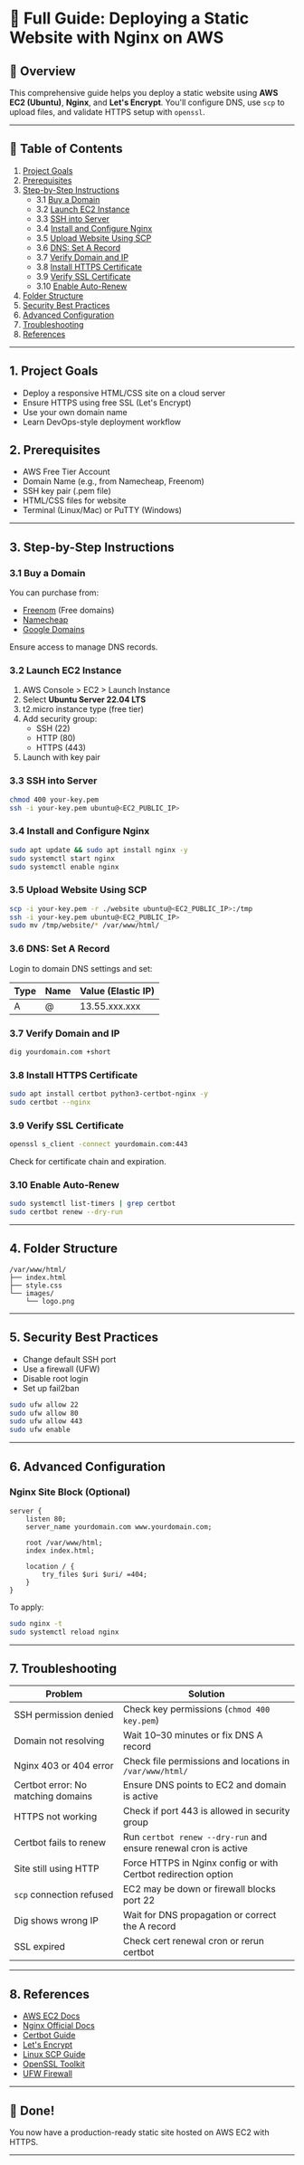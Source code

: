 # 📘 Full Guide: Deploying a Static Website with Nginx on AWS 

## 📝 Overview

This comprehensive guide helps you deploy a static website using **AWS EC2 (Ubuntu)**, **Nginx**, and **Let's Encrypt**. You'll configure DNS, use `scp` to upload files, and validate HTTPS setup with `openssl`.

---

## 📌 Table of Contents

1. [Project Goals](#1-project-goals)  
2. [Prerequisites](#2-prerequisites)  
3. [Step-by-Step Instructions](#3-step-by-step-instructions)  
    - 3.1 [Buy a Domain](#31-buy-a-domain)  
    - 3.2 [Launch EC2 Instance](#32-launch-ec2-instance)  
    - 3.3 [SSH into Server](#33-ssh-into-server)  
    - 3.4 [Install and Configure Nginx](#34-install-and-configure-nginx)  
    - 3.5 [Upload Website Using SCP](#35-upload-website-using-scp)  
    - 3.6 [DNS: Set A Record](#36-dns-set-a-record)  
    - 3.7 [Verify Domain and IP](#37-verify-domain-and-ip)  
    - 3.8 [Install HTTPS Certificate](#38-install-https-certificate)  
    - 3.9 [Verify SSL Certificate](#39-verify-ssl-certificate)  
    - 3.10 [Enable Auto-Renew](#310-enable-auto-renew)  
4. [Folder Structure](#4-folder-structure)  
5. [Security Best Practices](#5-security-best-practices)  
6. [Advanced Configuration](#6-advanced-configuration)  
7. [Troubleshooting](#7-troubleshooting)  
8. [References](#8-references)

---

## 1. Project Goals

- Deploy a responsive HTML/CSS site on a cloud server
- Ensure HTTPS using free SSL (Let's Encrypt)
- Use your own domain name
- Learn DevOps-style deployment workflow

## 2. Prerequisites

- AWS Free Tier Account
- Domain Name (e.g., from Namecheap, Freenom)
- SSH key pair (.pem file)
- HTML/CSS files for website
- Terminal (Linux/Mac) or PuTTY (Windows)

---

## 3. Step-by-Step Instructions

### 3.1 Buy a Domain

You can purchase from:

- [Freenom](https://www.freenom.com) (Free domains)
- [Namecheap](https://www.namecheap.com)
- [Google Domains](https://domains.google)

Ensure access to manage DNS records.

### 3.2 Launch EC2 Instance

1. AWS Console > EC2 > Launch Instance
2. Select **Ubuntu Server 22.04 LTS**
3. t2.micro instance type (free tier)
4. Add security group:
    - SSH (22)
    - HTTP (80)
    - HTTPS (443)
5. Launch with key pair

### 3.3 SSH into Server

```bash
chmod 400 your-key.pem
ssh -i your-key.pem ubuntu@<EC2_PUBLIC_IP>
```

### 3.4 Install and Configure Nginx

```bash
sudo apt update && sudo apt install nginx -y
sudo systemctl start nginx
sudo systemctl enable nginx
```

### 3.5 Upload Website Using SCP

```bash
scp -i your-key.pem -r ./website ubuntu@<EC2_PUBLIC_IP>:/tmp
ssh -i your-key.pem ubuntu@<EC2_PUBLIC_IP>
sudo mv /tmp/website/* /var/www/html/
```

### 3.6 DNS: Set A Record

Login to domain DNS settings and set:

| Type | Name | Value (Elastic IP) |
|------|------|---------------------|
| A    | @    | 13.55.xxx.xxx       |

### 3.7 Verify Domain and IP

```bash
dig yourdomain.com +short
```

### 3.8 Install HTTPS Certificate

```bash
sudo apt install certbot python3-certbot-nginx -y
sudo certbot --nginx
```

### 3.9 Verify SSL Certificate

```bash
openssl s_client -connect yourdomain.com:443
```

Check for certificate chain and expiration.

### 3.10 Enable Auto-Renew

```bash
sudo systemctl list-timers | grep certbot
sudo certbot renew --dry-run
```

---

## 4. Folder Structure

```
/var/www/html/
├── index.html
├── style.css
└── images/
    └── logo.png
```

---

## 5. Security Best Practices

- Change default SSH port
- Use a firewall (UFW)
- Disable root login
- Set up fail2ban

```bash
sudo ufw allow 22
sudo ufw allow 80
sudo ufw allow 443
sudo ufw enable
```

---

## 6. Advanced Configuration

### Nginx Site Block (Optional)

```nginx
server {
    listen 80;
    server_name yourdomain.com www.yourdomain.com;

    root /var/www/html;
    index index.html;

    location / {
        try_files $uri $uri/ =404;
    }
}
```

To apply:

```bash
sudo nginx -t
sudo systemctl reload nginx
```

---

## 7. Troubleshooting

| Problem                            | Solution                                                                 |
|------------------------------------|--------------------------------------------------------------------------|
| SSH permission denied              | Check key permissions (`chmod 400 key.pem`)                              |
| Domain not resolving               | Wait 10–30 minutes or fix DNS A record                                   |
| Nginx 403 or 404 error             | Check file permissions and locations in `/var/www/html/`                 |
| Certbot error: No matching domains | Ensure DNS points to EC2 and domain is active                            |
| HTTPS not working                  | Check if port 443 is allowed in security group                           |
| Certbot fails to renew             | Run `certbot renew --dry-run` and ensure renewal cron is active          |
| Site still using HTTP              | Force HTTPS in Nginx config or with Certbot redirection option           |
| `scp` connection refused           | EC2 may be down or firewall blocks port 22                               |
| Dig shows wrong IP                 | Wait for DNS propagation or correct the A record                         |
| SSL expired                        | Check cert renewal cron or rerun certbot                                 |

---

## 8. References

- [AWS EC2 Docs](https://docs.aws.amazon.com/ec2/)
- [Nginx Official Docs](https://nginx.org/en/docs/)
- [Certbot Guide](https://certbot.eff.org/)
- [Let's Encrypt](https://letsencrypt.org)
- [Linux SCP Guide](https://linuxize.com/post/how-to-use-scp-command/)
- [OpenSSL Toolkit](https://www.openssl.org/docs/)
- [UFW Firewall](https://help.ubuntu.com/community/UFW)

---



## 🎉 Done!

You now have a production-ready static site hosted on AWS EC2 with HTTPS.

---